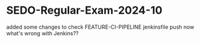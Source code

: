 # SEDO-Regular-Exam-2024-10
added some changes to check FEATURE-CI-PIPELINE jenkinsfile push
now what's wrong with Jenkins??


